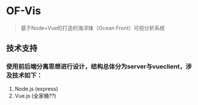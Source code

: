 # OF-Vis

> 基于Node+Vue的打造的海洋锋（Ocean Front）可视分析系统

## 技术支持

### 使用前后端分离思想进行设计，结构总体分为server与vueclient，涉及技术如下：

1. Node.js (express)
2. Vue.js (全家桶??)


